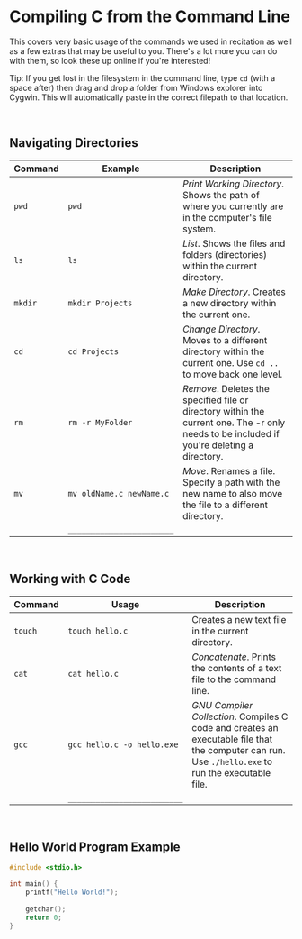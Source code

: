 # Compiling C from the Command Line

This covers very basic usage of the commands we used in recitation as well as a few extras that may be useful to you. There's a lot more you can do with them, so look these up online if you're interested!

Tip: If you get lost in the filesystem in the command line, type `cd` (with a space after) then drag and drop a folder from Windows explorer into Cygwin. This will automatically paste in the correct filepath to that location.


<br>

## Navigating Directories

| Command | Example | Description |
| ------- | ----- | ------- |
| `pwd` | `pwd` | *Print Working Directory*. Shows the path of where you currently are in the computer's file system. |
| `ls` | `ls` | *List*. Shows the files and folders (directories) within the current directory.  |
| `mkdir` | `mkdir Projects` | *Make Directory*. Creates a new directory within the current one. |
| `cd` | `cd Projects` | *Change Directory*. Moves to a different directory within the current one. Use `cd ..` to move back one level. |
| `rm` | `rm -r MyFolder` | *Remove*. Deletes the specified file or directory within the current one. The -r only needs to be included if you're deleting a directory.  |
| `mv` | `mv oldName.c newName.c` | *Move*. Renames a file. Specify a path with the new name to also move the file to a different directory.   |
|  | `_______________________` |  |


<br>

## Working with C Code

| Command | Usage | Description |
| ------- | ----- | ------- |
| `touch` | `touch hello.c` | Creates a new text file in the current directory. |
| `cat` | `cat hello.c` | *Concatenate*. Prints the contents of a text file to the command line. |
| `gcc` | `gcc hello.c -o hello.exe` | *GNU Compiler Collection*. Compiles C code and creates an executable file that the computer can run. Use `./hello.exe` to run the executable file.  |
|  | `_________________________` |  |


<br>

## Hello World Program Example

```c
#include <stdio.h>

int main() {
	printf("Hello World!");
	
	getchar(); 
	return 0;
}
```